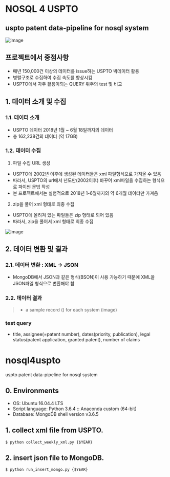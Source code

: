 # NOSQL 4 USPTO
uspto patent data-pipeline for nosql system
--------------------------------------------
>
>
![image](https://www.commerce.gov/sites/commerce.gov/files/styles/scale_700w/public/media/images/branding/uspto_seal_full_color.jpg?itok=0CpME9vD)
>
>
## 프로젝트에서 중점사항
>
* 매년 150,000건 이상의 데이터를 issue하는 USPTO 빅데이터 활용
* 병렬구조로 수집하여 수집 속도를 향상시킴
* USPTO에서 자주 활용이되는 QUERY 위주의 test 및 비교
>
>
>
## 1. 데이터 소개 및 수집
>
### 1.1. 데이터 소개
>
- USPTO 데이터 2018년 1월 ~ 6월 18일까지의 데이터
- 총 162,238건의 데이터 (약 17GB)
>
>
### 1.2. 데이터 수집
>
1) 파일 수집 URL 생성
  * USPTO에 2002년 이후에 생성된 데이터들은 xml 파일형식으로 가져올 수 있음
  * 따라서, USPTO의 url에서 년도만(2002이후) 바꾸어 xml파일을 수집하는 형식으로 파이썬 문법 작성
  * 본 프로젝트에서는 실험적으로 2018년 1-6월까지의 약 6개월 데이터만 가져옴
>
>
2) zip을 풀어 xml 형태로 최종 수집
  * USPTO에 올려져 있는 파일들은 zip 형태로 되어 있음
  * 따라서, zip을 풀어서 xml 형태로 최종 수집
>
![image](https://user-images.githubusercontent.com/37169177/41616343-bcfe824e-7438-11e8-9a6a-ae6b8a9d5655.png)
>
>
## 2. 데이터 변환 및 결과
>
### 2.1. 데이터 변환 : XML -> JSON
>
* MongoDB에서 JSON과 같은 형식(BSON)이 사용 가능하기 때문에 XML을 JSON파일 형식으로 변환해야 함
>
>
### 2.2. 데이터 결과
>
> * a sample record () for each system (image)
>
>
### test query 
* title, assignee(=patent number), dates(priority, publication), legal status(patent application, granted patent), number of claims
> 
>
# nosql4uspto
uspto patent data-pipeline for nosql system

## 0. Environments
- OS: Ubuntu 16.04.4 LTS  
- Script language: Python 3.6.4 :: Anaconda custom (64-bit)  
- Database: MongoDB shell version v3.6.5

## 1. collect xml file from USPTO.
```$ python collect_weekly_xml.py {$YEAR}```

## 2. insert json file to MongoDB.
```$ python run_insert_mongo.py {$YEAR}```


